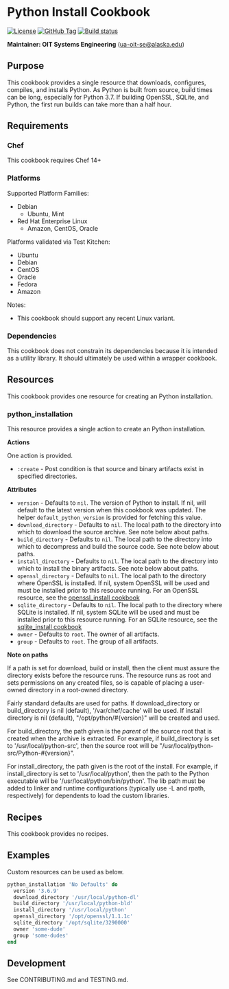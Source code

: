 # Python Install Cookbook

[![License](https://img.shields.io/github/license/ualaska-it/python_install.svg)](https://github.com/ualaska-it/python_install)
[![GitHub Tag](https://img.shields.io/github/tag/ualaska-it/python_install.svg)](https://github.com/ualaska-it/python_install)
[![Build status](https://ci.appveyor.com/api/projects/status/l9gqxuw0yhlysnsi/branch/master?svg=true)](https://ci.appveyor.com/project/UAlaska/python-install/branch/master)

__Maintainer: OIT Systems Engineering__ (<ua-oit-se@alaska.edu>)

## Purpose

This cookbook provides a single resource that downloads, configures, compiles, and installs Python.
As Python is built from source, build times can be long, especially for Python 3.7.
If building OpenSSL, SQLite, and Python, the first run builds can take more than a half hour.

## Requirements

### Chef

This cookbook requires Chef 14+

### Platforms

Supported Platform Families:

* Debian
  * Ubuntu, Mint
* Red Hat Enterprise Linux
  * Amazon, CentOS, Oracle

Platforms validated via Test Kitchen:

* Ubuntu
* Debian
* CentOS
* Oracle
* Fedora
* Amazon

Notes:

* This cookbook should support any recent Linux variant.

### Dependencies

This cookbook does not constrain its dependencies because it is intended as a utility library.
It should ultimately be used within a wrapper cookbook.

## Resources

This cookbook provides one resource for creating an Python installation.

### python_installation

This resource provides a single action to create an Python installation.

__Actions__

One action is provided.

* `:create` - Post condition is that source and binary artifacts exist in specified directories.

__Attributes__

* `version` - Defaults to `nil`.
The version of Python to install.
If nil, will default to the latest version when this cookbook was updated.
The helper `default_python_version` is provided for fetching this value.
* `download_directory` - Defaults to `nil`.
The local path to the directory into which to download the source archive.
See note below about paths.
* `build_directory` - Defaults to `nil`.
The local path to the directory into which to decompress and build the source code.
See note below about paths.
* `install_directory` - Defaults to `nil`.
The local path to the directory into which to install the binary artifacts.
See note below about paths.
* `openssl_directory` - Defaults to `nil`.
The local path to the directory where OpenSSL is installed.
If nil, system OpenSSL will be used and must be installed prior to this resource running.
For an OpenSSL resource, see the [openssl_install cookbook](https://github.com/UAlaska-IT/openssl_install)
* `sqlite_directory` - Defaults to `nil`.
The local path to the directory where SQLite is installed.
If nil, system SQLite will be used and must be installed prior to this resource running.
For an SQLite resource, see the [sqlite_install cookbook](https://github.com/UAlaska-IT/sqlite_install)
* `owner` - Defaults to `root`.
The owner of all artifacts.
* `group` - Defaults to `root`.
The group of all artifacts.

__Note on paths__

If a path is set for download, build or install, then the client must assure the directory exists before the resource runs.
The resource runs as root and sets permissions on any created files, so is capable of placing a user-owned directory in a root-owned directory.

Fairly standard defaults are used for paths.
If download_directory or build_directory is nil (default), '/var/chef/cache' will be used.
If install directory is nil (default), "/opt/python/#{version}" will be created and used.

For build_directory, the path given is the _parent_ of the source root that is created when the archive is extracted.
For example, if build_directory is set to '/usr/local/python-src', then the source root will be "/usr/local/python-src/Python-#{version}".

For install_directory, the path given is the root of the install.
For example, if install_directory is set to '/usr/local/python', then the path to the Python executable will be '/usr/local/python/bin/python'.
The lib path must be added to linker and runtime configurations (typically use -L and rpath, respectively) for dependents to load the custom libraries.

## Recipes

This cookbook provides no recipes.

## Examples

Custom resources can be used as below.

```ruby
python_installation 'No Defaults' do
  version '3.6.9'
  download_directory '/usr/local/python-dl'
  build_directory '/usr/local/python-bld'
  install_directory '/usr/local/python'
  openssl_directory '/opt/openssl/1.1.1c'
  sqlite_directory '/opt/sqlite/3290000'
  owner 'some-dude'
  group 'some-dudes'
end
```

## Development

See CONTRIBUTING.md and TESTING.md.

